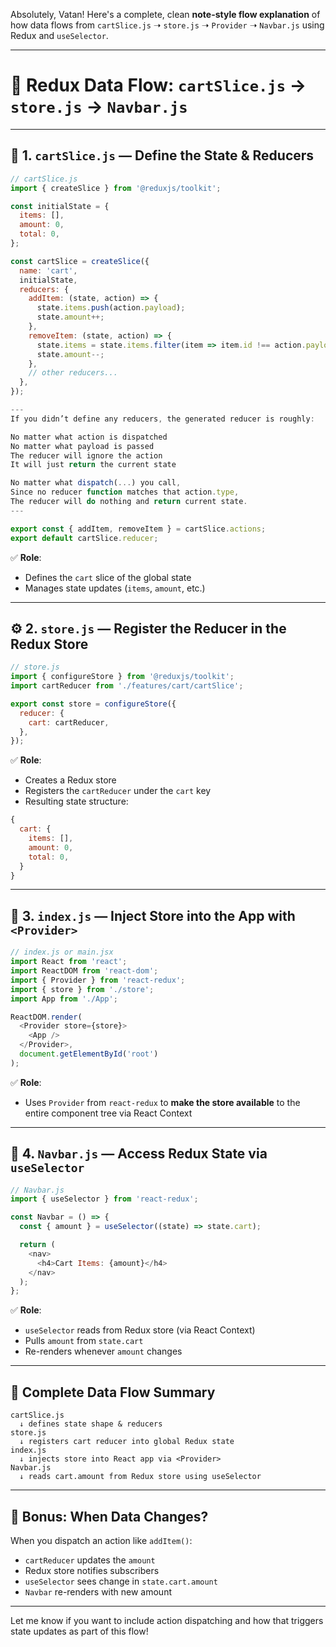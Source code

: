 Absolutely, Vatan! Here's a complete, clean **note-style flow explanation** of how data flows from `cartSlice.js` ➝ `store.js` ➝ `Provider` ➝ `Navbar.js` using Redux and `useSelector`.

---

# 📘 Redux Data Flow: `cartSlice.js` → `store.js` → `Navbar.js`

---

## 🧱 1. `cartSlice.js` — Define the State & Reducers

```js
// cartSlice.js
import { createSlice } from '@reduxjs/toolkit';

const initialState = {
  items: [],
  amount: 0,
  total: 0,
};

const cartSlice = createSlice({
  name: 'cart',
  initialState,
  reducers: {
    addItem: (state, action) => {
      state.items.push(action.payload);
      state.amount++;
    },
    removeItem: (state, action) => {
      state.items = state.items.filter(item => item.id !== action.payload.id);
      state.amount--;
    },
    // other reducers...
  },
});

---
If you didn’t define any reducers, the generated reducer is roughly:

No matter what action is dispatched
No matter what payload is passed
The reducer will ignore the action
It will just return the current state

No matter what dispatch(...) you call,
Since no reducer function matches that action.type,
The reducer will do nothing and return current state.
---

export const { addItem, removeItem } = cartSlice.actions;
export default cartSlice.reducer;
```

✅ **Role**:

* Defines the `cart` slice of the global state
* Manages state updates (`items`, `amount`, etc.)

---

## ⚙️ 2. `store.js` — Register the Reducer in the Redux Store

```js
// store.js
import { configureStore } from '@reduxjs/toolkit';
import cartReducer from './features/cart/cartSlice';

export const store = configureStore({
  reducer: {
    cart: cartReducer,
  },
});
```

✅ **Role**:

* Creates a Redux store
* Registers the `cartReducer` under the `cart` key
* Resulting state structure:

```js
{
  cart: {
    items: [],
    amount: 0,
    total: 0,
  }
}
```

---

## 🧵 3. `index.js` — Inject Store into the App with `<Provider>`

```js
// index.js or main.jsx
import React from 'react';
import ReactDOM from 'react-dom';
import { Provider } from 'react-redux';
import { store } from './store';
import App from './App';

ReactDOM.render(
  <Provider store={store}>
    <App />
  </Provider>,
  document.getElementById('root')
);
```

✅ **Role**:

* Uses `Provider` from `react-redux` to **make the store available** to the entire component tree via React Context

---

## 🧠 4. `Navbar.js` — Access Redux State via `useSelector`

```js
// Navbar.js
import { useSelector } from 'react-redux';

const Navbar = () => {
  const { amount } = useSelector((state) => state.cart);

  return (
    <nav>
      <h4>Cart Items: {amount}</h4>
    </nav>
  );
};
```

✅ **Role**:

* `useSelector` reads from Redux store (via React Context)
* Pulls `amount` from `state.cart`
* Re-renders whenever `amount` changes

---

## 🔄 Complete Data Flow Summary

```plaintext
cartSlice.js
  ↓ defines state shape & reducers
store.js
  ↓ registers cart reducer into global Redux state
index.js
  ↓ injects store into React app via <Provider>
Navbar.js
  ↓ reads cart.amount from Redux store using useSelector
```

---

## 🧭 Bonus: When Data Changes?

When you dispatch an action like `addItem()`:

* `cartReducer` updates the `amount`
* Redux store notifies subscribers
* `useSelector` sees change in `state.cart.amount`
* `Navbar` re-renders with new amount

---

Let me know if you want to include action dispatching and how that triggers state updates as part of this flow!
